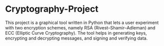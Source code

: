 # Cryptography-Project
This project is a graphical tool written in Python that lets a user experiment with two encryption schemes, namely RSA (Rivest–Shamir–Adleman) and ECC (Elliptic Curve Cryptography). The tool helps in generating keys, encrypting and decrypting messages, and signing and verifying data.
